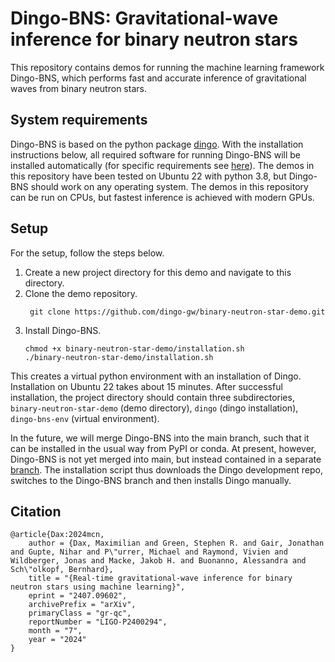 # Dingo-BNS: Gravitational-wave inference for binary neutron stars 

This repository contains demos for running the machine learning framework Dingo-BNS, 
which performs fast and accurate inference of gravitational waves from binary neutron 
stars.


## System requirements

Dingo-BNS is based on the python package [dingo](https://github.com/dingo-gw/dingo). 
With the installation instructions below, all required software for running Dingo-BNS 
will be installed automatically (for specific requirements see 
[here](https://github.com/dingo-gw/dingo/blob/bns_add_dingo_pipe_max/pyproject.toml)). 
The demos in this repository have been tested on Ubuntu 22 with python 3.8, but Dingo-BNS 
should work on any operating system. The demos in this repository can be run on CPUs, 
but fastest inference is achieved with modern GPUs.


## Setup

For the setup, follow the steps below.

1. Create a new project directory for this demo and navigate to this directory.
2. Clone the demo repository.
   ```shell
    git clone https://github.com/dingo-gw/binary-neutron-star-demo.git
   ```
3. Install Dingo-BNS.
    ```shell
    chmod +x binary-neutron-star-demo/installation.sh 
    ./binary-neutron-star-demo/installation.sh
    ```

This creates a virtual python environment with an installation of Dingo. 
Installation on Ubuntu 22 takes about 15 minutes.
After successful installation, the project directory should contain three subdirectories, 
`binary-neutron-star-demo` (demo directory), `dingo` (dingo installation), 
`dingo-bns-env` (virtual environment).

In the future, we will merge Dingo-BNS into the main branch, such that it can be 
installed in the usual way from PyPI or conda. At present, however, Dingo-BNS is not yet 
merged into main, but instead contained in a separate 
[branch](https://github.com/dingo-gw/dingo/tree/bns_add_dingo_pipe_max). The 
installation script thus downloads the Dingo development repo, switches to the 
Dingo-BNS branch and then installs Dingo manually. 


## Citation
```
@article{Dax:2024mcn,
    author = {Dax, Maximilian and Green, Stephen R. and Gair, Jonathan and Gupte, Nihar and P\"urrer, Michael and Raymond, Vivien and Wildberger, Jonas and Macke, Jakob H. and Buonanno, Alessandra and Sch\"olkopf, Bernhard},
    title = "{Real-time gravitational-wave inference for binary neutron stars using machine learning}",
    eprint = "2407.09602",
    archivePrefix = "arXiv",
    primaryClass = "gr-qc",
    reportNumber = "LIGO-P2400294",
    month = "7",
    year = "2024"
}
```
